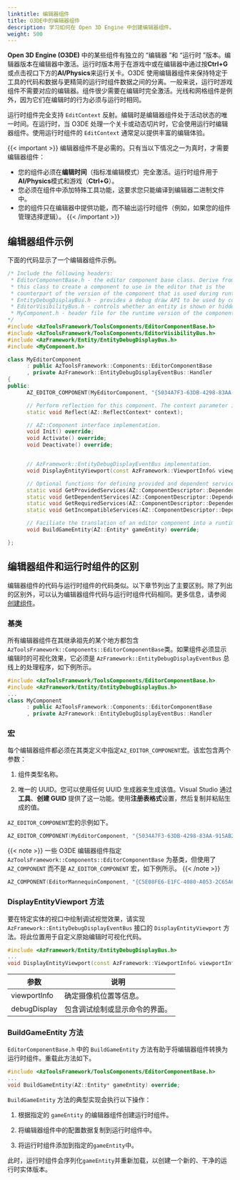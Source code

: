 ```yaml
---
linktitle: 编辑器组件
title: O3DE中的编辑器组件
description: 学习如何在 Open 3D Engine 中创建编辑器组件。
weight: 500
---
```


**Open 3D Engine (O3DE)** 中的某些组件有独立的 “编辑器 ”和 “运行时 ”版本。编辑器版本在编辑器中激活。运行时版本用于在游戏中或在编辑器中通过按**Ctrl+G**或点击视口下方的**AI/Physics**来运行关卡。O3DE 使用编辑器组件来保持特定于工具的代码和数据与更精简的运行时组件数据之间的分离。一般来说，运行时游戏组件不需要对应的编辑器。组件很少需要在编辑时完全激活。光线和网格组件是例外，因为它们在编辑时的行为必须与运行时相同。

运行时组件完全支持 `EditContext` 反射。编辑时是编辑器组件处于活动状态的唯一时间。在运行时，当 O3DE 处理一个关卡或动态切片时，它会使用运行时编辑器组件。使用运行时组件的 `EditContext` 通常足以提供丰富的编辑体验。

{{< important >}}
编辑器组件不是必需的。只有当以下情况之一为真时，才需要编辑器组件：

* 您的组件必须在**编辑时间**（指标准编辑模式）完全激活。运行时组件用于**AI/Physics**模式和游戏（**Ctrl+G**）。
* 您必须在组件中添加特殊工具功能，这要求您只能编译到编辑器二进制文件中。
* 您的组件只在编辑器中提供功能，而不输出运行时组件（例如，如果您的组件管理选择逻辑）。
{{< /important >}}

## 编辑器组件示例

下面的代码显示了一个编辑器组件示例。

```cpp
/* Include the following headers:
 * EditorComponentBase.h - the editor component base class. Derive from
 * this class to create a component to use in the editor that is the
 * counterpart of the version of the component that is used during runtime.
 * EntityDebugDisplayBus.h - provides a debug draw API to be used by components.
 * EditorVisibilityBus.h - controls whether an entity is shown or hidden in the editor
 * MyComponent.h - header file for the runtime version of the component.
*/
#include <AzToolsFramework/ToolsComponents/EditorComponentBase.h>
#include <AzToolsFramework/ToolsComponents/EditorVisibilityBus.h>
#include <AzFramework/Entity/EntityDebugDisplayBus.h>
#include <MyComponent.h>

class MyEditorComponent
      : public AzToolsFramework::Components::EditorComponentBase
      , private AzFramework::EntityDebugDisplayEventBus::Handler
{
public:
      AZ_EDITOR_COMPONENT(MyEditorComponent, "{5034A7F3-63DB-4298-83AA-915AB23EFEA0}");

      // Perform reflection for this component. The context parameter is the reflection context.
      static void Reflect(AZ::ReflectContext* context);

      // AZ::Component interface implementation.
      void Init() override;
      void Activate() override;
      void Deactivate() override;


      // AzFramework::EntityDebugDisplayEventBus implementation.
      void DisplayEntityViewport(const AzFramework::ViewportInfo& viewportInfo, AzFramework::DebugDisplayRequests& debugDisplay) override;

      // Optional functions for defining provided and dependent services.
      static void GetProvidedServices(AZ::ComponentDescriptor::DependencyArrayType& provided);
      static void GetDependentServices(AZ::ComponentDescriptor::DependencyArrayType& dependent);
      static void GetRequiredServices(AZ::ComponentDescriptor::DependencyArrayType& required);
      static void GetIncompatibleServices(AZ::ComponentDescriptor::DependencyArrayType& incompatible);

      // Faciliate the translation of an editor component into a runtime component.
      void BuildGameEntity(AZ::Entity* gameEntity) override;

};
```

## 编辑器组件和运行时组件的区别

编辑器组件的代码与运行时组件的代码类似。以下章节列出了主要区别。除了列出的区别外，可以认为编辑器组件代码与运行时组件代码相同。更多信息，请参阅 [创建组件](/docs/user-guide/programming/components/create-component/)。

### 基类

所有编辑器组件在其继承祖先的某个地方都包含`AzToolsFramework::Components::EditorComponentBase`类。如果组件必须显示编辑时的可视化效果，它必须是 `AzFramework::EntityDebugDisplayEventBus` 总线上的处理程序，如下例所示。

```cpp
#include <AzToolsFramework/ToolsComponents/EditorComponentBase.h>
#include <AzFramework/Entity/EntityDebugDisplayBus.h>
...
class MyComponent
      : public AzToolsFramework::Components::EditorComponentBase
      , private AzFramework::EntityDebugDisplayEventBus::Handler
```

### 宏

每个编辑器组件都必须在其类定义中指定`AZ_EDITOR_COMPONENT`宏。该宏包含两个参数：

1. 组件类型名称。

1. 唯一的 UUID。您可以使用任何 UUID 生成器来生成该值。Visual Studio 通过**工具**、**创建 GUID** 提供了这一功能。使用**注册表格式**设置，然后复制并粘贴生成的值。

`AZ_EDITOR_COMPONENT`宏的示例如下。

```cpp
AZ_EDITOR_COMPONENT(MyEditorComponent, "{5034A7F3-63DB-4298-83AA-915AB23EFEA0}");
```

{{< note >}}
一些 O3DE 编辑器组件指定 `AzToolsFramework::Components::EditorComponentBase` 为基类，但使用了 `AZ_COMPONENT` 而不是 `AZ_EDITOR_COMPONENT` 宏，如下例所示。
{{< /note >}}

```cpp
AZ_COMPONENT(EditorMannequinComponent, "{C5E08FE6-E1FC-4080-A053-2C65A667FE82}", AzToolsFramework::Components::EditorComponentBase);
```

### DisplayEntityViewport 方法

要在特定实体的视口中绘制调试视觉效果，请实现 `AzFramework::EntityDebugDisplayEventBus` 接口的 `DisplayEntityViewport` 方法。将此位置用于自定义原始编辑时可视化代码。

```cpp
#include <AzFramework/Entity/EntityDebugDisplayBus.h>
...
void DisplayEntityViewport(const AzFramework::ViewportInfo& viewportInfo, AzFramework::DebugDisplayRequests& debugDisplay) override;
```

| 参数 | 说明 |
| --- | --- |
| viewportInfo | 确定摄像机位置等信息。 |
| debugDisplay | 包含调试绘制或显示命令的界面。 |

### BuildGameEntity 方法

`EditorComponentBase.h` 中的 `BuildGameEntity` 方法有助于将编辑器组件转换为运行时组件。重载此方法如下。

```cpp
#include <AzToolsFramework/ToolsComponents/EditorComponentBase.h>
...
void BuildGameEntity(AZ::Entity* gameEntity) override;
```

`BuildGameEntity` 方法的典型实现会执行以下操作：

1. 根据指定的 `gameEntity` 的编辑器组件创建运行时组件。

1. 将编辑器组件中的配置数据复制到运行时组件中。

1. 将运行时组件添加到指定的`gameEntity`中。

此时，运行时组件会序列化`gameEntity`并重新加载，以创建一个新的、干净的运行时实体版本。

